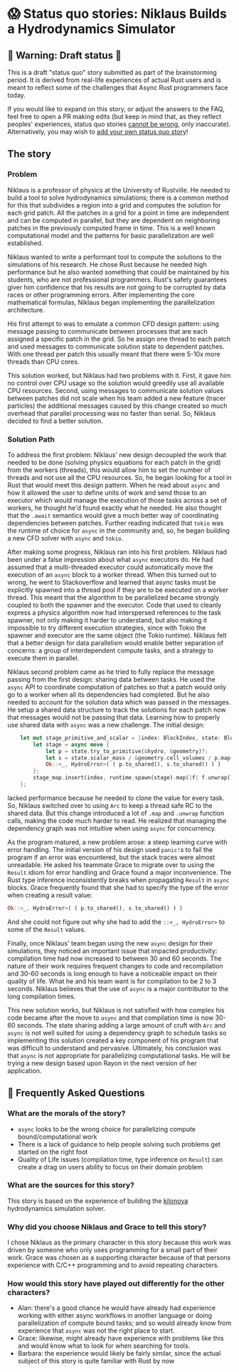# 😱 Status quo stories: Niklaus Builds a Hydrodynamics Simulator

## 🚧 Warning: Draft status 🚧

This is a draft "status quo" story submitted as part of the brainstorming period. It is derived from real-life experiences of actual Rust users and is meant to reflect some of the challenges that Async Rust programmers face today. 

If you would like to expand on this story, or adjust the answers to the FAQ, feel free to open a PR making edits (but keep in mind that, as they reflect peoples' experiences, status quo stories [cannot be wrong], only inaccurate). Alternatively, you may wish to [add your own status quo story][htvsq]!

## The story
### Problem
Niklaus is a professor of physics at the University of Rustville. He needed to build a tool to solve hydrodynamics simulations; there is a common method for this that subdivides a region into a grid and computes the solution for each grid patch. All the patches in a grid for a point in time are independent and can be computed in parallel, but they are dependent on neighboring patches in the previously computed frame in time.  This is a well known computational model and the patterns for basic parallelization are well established.

Niklaus wanted to write a performant tool to compute the solutions to the simulations of his research.  He chose Rust because he needed high performance but he also wanted something that could be maintained by his students, who are not professional programmers. Rust's safety guarantees giver him confidence that his results are not going to be corrupted by data races or other programming errors. After implementing the core mathematical formulas, Niklaus began implementing the parallelization architecture. 

His first attempt to was to emulate a common CFD design pattern: using message passing to communicate between processes that are each assigned a specific patch in the grid. So he assign one thread to each patch and used messages to communicate solution state to dependent patches.  With one thread per patch this usually meant that there were 5-10x more threads than CPU cores.

This solution worked, but Niklaus had two problems with it. First, it gave him no control over CPU usage so the solution would greedily use all available CPU resources. Second, using messages to communicate solution values between patches did not scale when his team added a new feature (tracer particles) the additional messages caused by this change created so much overhead that parallel processing was no faster than serial. So, Niklaus decided to find a better solution.

### Solution Path
To address the first problem: Niklaus' new design decoupled the work that needed to be done (solving physics equations for each patch in the grid) from the workers (threads), this would allow him to set the number of threads and not use all the CPU resources. So, he began looking for a tool in Rust that would meet this design pattern. When he read about `async` and how it allowed the user to define units of work and send those to an executor which would manage the execution of those tasks across a set of workers, he thought he'd found exactly what he needed. He also thought that the `.await` semantics would give a much better way of coordinating dependencies between patches. Further reading indicated that `tokio` was the runtime of choice for `async` in the community and, so, he began building a new CFD solver with `async` and `tokio`.

After making some progress, Niklaus ran into his first problem. Niklaus had been under a false impression about what `async` executors do. He had assumed that a multi-threaded executor could automatically move the execution of an `async` block to a worker thread. When this turned out to wrong, he went to Stackoverflow and learned that async tasks must be explicitly spawned into a thread pool if they are to be executed on a worker thread. This meant that the algorithm to be parallelized became strongly coupled to both the spawner and the executor. Code that used to cleanly express a physics algorithm now had interspersed references to the task spawner, not only making it harder to understand, but also making it impossible to try different execution strategies, since with Tokio the spawner and executor are the same object (the Tokio runtime). Niklaus felt that a better design for data parallelism would enable better separation of concerns: a group of interdependent compute tasks, and a strategy to execute them in parallel.

Niklaus second problem came as he tried to fully replace the message passing from the first design: sharing data between tasks. He used the `async` API to coordinate computation of patches so that a patch would only go to a worker when all its dependencies had completed. But he also needed to account for the solution data which was passed in the messages. He setup a shared data structure to track the solutions for each patch now that messages would not be passing that data. Learning how to properly use shared data with `async` was a new challenge. The initial design:
```rust
    let mut stage_primitive_and_scalar = |index: BlockIndex, state: BlockState<C>, hydro: H, geometry: GridGeometry| {
        let stage = async move {
            let p = state.try_to_primitive(&hydro, &geometry)?;
            let s = state.scalar_mass / &geometry.cell_volumes / p.map(P::lorentz_factor);
            Ok::<_, HydroError>( ( p.to_shared(), s.to_shared() ) )
        };
        stage_map.insert(index, runtime.spawn(stage).map(|f| f.unwrap()).shared());
    };
```
lacked performance because he needed to clone the value for every task.  So, Niklaus switched over to using `Arc` to keep a thread safe RC to the shared data. But this change introduced a lot of `.map` and `.unwrap` function calls, making the code much harder to read. He realized that managing the dependency graph was not intuitive when using `async` for concurrency.

As the program matured, a new problem arose: a steep learning curve with error handling. The initial version of his design used `panic!`s to fail the program if an error was encountered, but the stack traces were almost unreadable. He asked his teammate Grace to migrate over to using the `Result` idiom for error handling and Grace found a major inconvenience. The Rust type inference inconsistently breaks when propagating `Result` in `async` blocks. Grace frequently found that she had to specify the type of the error when creating a result value:
```rust
Ok::<_, HydroError>( ( p.to_shared(), s.to_shared() ) )  
```
And she could not figure out why she had to add the `::<_, HydroError>` to some of the `Result` values.

Finally, once Niklaus' team began using the new `async` design for their simulations, they noticed an important issue that impacted productivity: compilation time had now increased to between 30 and 60 seconds. The nature of their work requires frequent changes to code and recompilation and 30-60 seconds is long enough to have a noticeable impact on their quality of life.  What he and his team want is for compilation to be 2 to 3 seconds. Niklaus believes that the use of `async` is a major contributor to the long compilation times.

This new solution works, but Niklaus is not satisfied with how complex his code became after the move to `async` and that compilation time is now 30-60 seconds.  The state sharing adding a large amount of cruft with `Arc` and `async` is not well suited for using a dependency graph to schedule tasks so implementing this solution created a key component of his program that was difficult to understand and pervasive. Ultimately, his conclusion was that `async` is not appropriate for parallelizing computational tasks. He will be trying a new design based upon Rayon in the next version of her application.

## 🤔 Frequently Asked Questions

### **What are the morals of the story?**
- `async` looks to be the wrong choice for parallelizing compute bound/computational work
- There is a lack of guidance to help people solving such problems get started on the right foot
- Quality of Life issues (compilation time, type inference on `Result`) can create a drag on users ability to focus on their domain problem

### **What are the sources for this story?**
This story is based on the experience of building the [kilonova](https://github.com/clemson-cal/app-kilonova) hydrodynamics simulation solver.

### **Why did you choose Niklaus and Grace to tell this story?**
I chose Niklaus as the primary character in this story because this work was driven by someone who only uses programming for a small part of their work. Grace was chosen as a supporting character because of that persons experience with C/C++ programming and to avoid repeating characters.

### **How would this story have played out differently for the other characters?**
- Alan: there's a good chance he would have already had experience working with either async workflows in another language or doing parallelization of compute bound tasks; and so would already know from experience that `async` was not the right place to start.  
- Grace: likewise, might already have experience with problems like this and would know what to look for when searching for tools. 
- Barbara:  the experience would likely be fairly similar, since the actual subject of this story is quite familiar with Rust by now

[character]: ../../characters.md
[status quo stories]: ../status_quo.md
[Alan]: ../../characters/alan.md
[Grace]: ../../characters/grace.md
[Niklaus]: ../../characters/niklaus.md
[Barbara]: ../../characters/barbara.md
[htvsq]: ../status_quo.md
[cannot be wrong]: ../../how_to_vision/comment.md#comment-to-understand-or-improve-not-to-negate-or-dissuade
